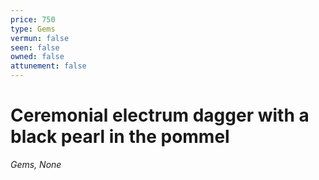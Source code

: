 ```yaml
---
price: 750
type: Gems
vermun: false
seen: false
owned: false
attunement: false
---
```

# Ceremonial electrum dagger with a black pearl in the pommel

*Gems, None*